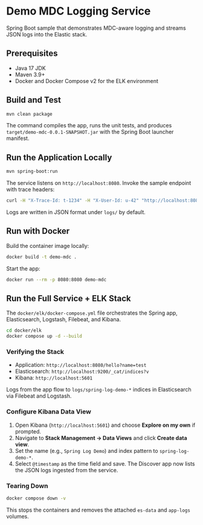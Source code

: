 # Demo MDC Logging Service

Spring Boot sample that demonstrates MDC-aware logging and streams JSON logs into the Elastic stack.

## Prerequisites
- Java 17 JDK
- Maven 3.9+
- Docker and Docker Compose v2 for the ELK environment

## Build and Test
```bash
mvn clean package
```
The command compiles the app, runs the unit tests, and produces `target/demo-mdc-0.0.1-SNAPSHOT.jar` with the Spring Boot launcher manifest.

## Run the Application Locally
```bash
mvn spring-boot:run
```
The service listens on `http://localhost:8080`. Invoke the sample endpoint with trace headers:
```bash
curl -H "X-Trace-Id: t-1234" -H "X-User-Id: u-42" "http://localhost:8080/hello?name=xiaojin"
```
Logs are written in JSON format under `logs/` by default.

## Run with Docker
Build the container image locally:
```bash
docker build -t demo-mdc .
```
Start the app:
```bash
docker run --rm -p 8080:8080 demo-mdc
```

## Run the Full Service + ELK Stack
The `docker/elk/docker-compose.yml` file orchestrates the Spring app, Elasticsearch, Logstash, Filebeat, and Kibana.

```bash
cd docker/elk
docker compose up -d --build
```

### Verifying the Stack
- Application: `http://localhost:8080/hello?name=test`
- Elasticsearch: `http://localhost:9200/_cat/indices?v`
- Kibana: `http://localhost:5601`

Logs from the app flow to `logs/spring-log-demo-*` indices in Elasticsearch via Filebeat and Logstash.

### Configure Kibana Data View
1. Open Kibana (`http://localhost:5601`) and choose **Explore on my own** if prompted.
2. Navigate to **Stack Management → Data Views** and click **Create data view**.
3. Set the name (e.g., `Spring Log Demo`) and index pattern to `spring-log-demo-*`.
4. Select `@timestamp` as the time field and save. The Discover app now lists the JSON logs ingested from the service.

### Tearing Down
```bash
docker compose down -v
```
This stops the containers and removes the attached `es-data` and `app-logs` volumes.
